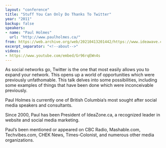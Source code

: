 ```yaml
---
layout: "conference"
title: "Stuff You Can Only Do Thanks To Twitter"
year: "2011"
backup: false
speakers:
- name: "Paul Holmes"
  url: "http://www.paulholmes.ca/"
from: https://web.archive.org/web/20210413201442/https://www.ideawave.ca/2011-conference/stuff-you-can-only-do-thanks-to-twitter
excerpt_separator: "<!--about-->"
videos:
- https://www.youtube.com/embed/Gr96rqEWn4s
---
```


As social networks go, Twitter is the one that most easily allows you to
expand your network. This opens up a world of opportunities which were
previously unfathomable. This talk delves into some possibilities, including
some examples of things that have been done which were inconceivable
previously.

<!--about-->

Paul Holmes is currently one of British Columbia’s most sought after
social media speakers and consultants.

Since 2000, Paul has been President of IdeaZone.ca, a recognized leader in
website and social media marketing.

Paul’s been mentioned or appeared on CBC Radio, Mashable.com, Techvibes.com,
CHEK News, Times-Colonist, and numerous other media organizations.
